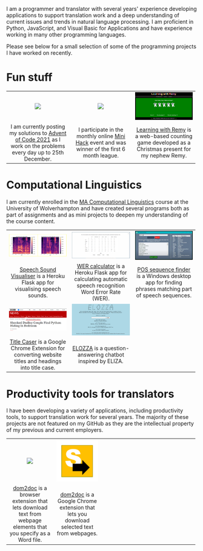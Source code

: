 <!--
**ljdyer/ljdyer** is a ✨ _special_ ✨ repository because its `README.md` (this file) appears on your GitHub profile. -->

I am a programmer and translator with several years' experience developing applications to support translation work and a deep understanding of current issues and trends in natural language processing. I am proficient in Python, JavaScript, and Visual Basic for Applications and have experience working in many other programming languages.

Please see below for a small selection of some of the programming projects I have worked on recently.

# Fun stuff

<table style="width:99%; text-align:center; border:none; table-layout: fixed">
  <colgroup>
    <col style="max-width:25%">
    <col style="max-width:25%">
    <col style="max-width:25%">
  </colgroup>  
  <tbody>
  <tr>
  <td width="25%" style="width:25%; text-align:center"><a href="https://github.com/ljdyer/advent-of-code-2021" width="100%"><img src="https://github.com/ljdyer/readme-img/blob/main/AoC.jpg"></img></a></td>
  <td width="25%" style="width:25%; text-align:center"><a href="https://github.com/OnlineMiniHack/minihack" width="100%"><img src="https://github.com/ljdyer/readme-img/blob/main/minihack.PNG"></img></a></td>
  <td width="25%" style="width:25%; text-align:center"><a href="https://github.com/ljdyer/learning-with-remy" width="100%"><img src="https://github.com/ljdyer/learning-with-remy/blob/master/readme-img/ghostbusters-game.PNG"></a></img></td>
  </tr>
  <tr>
  <td align="center" style="width:25%; text-align:center">I am currently posting my solutions to <a href="https://github.com/ljdyer/advent-of-code-2021">Advent of Code 2021</a> as I work on the problems every day up to 25th December.</td>
  <td align="center" style="width:25%; text-align:center">I participate in the monthly online <a href="https://github.com/OnlineMiniHack/minihack">Mini Hack</a> event and was winner of the first 6 month league.</td>
  <td align="center" style="width:25%; text-align:center"><a href="https://github.com/ljdyer/learning-with-remy">Learning with Remy</a> is a web-based counting game developed as a Christmas present for my nephew Remy.</td>
  </tr>
  </tbody>
</table>

# Computational Linguistics

I am currently enrolled in the <a href="https://www.wlv.ac.uk/courses/ma-computational-linguistics/">MA Computational Linguistics</a> course at the University of Wolverhampton and have created several programs both as part of assignments and as mini projects to deepen my understanding of the course content.

<table style="width:99%; text-align:center; border:none; table-layout: fixed">
  <colgroup>
    <col style="max-width:25%">
    <col style="max-width:25%">
    <col style="max-width:25%">
  </colgroup>  
  <tbody>
  <tr>
  <td width="25%" style="width:25%; text-align:center"><a href="https://github.com/ljdyer/speech-sound-visualiser" width="100%"><img src="https://github.com/ljdyer/speech-sound-visualiser/blob/main/readme-img/mel.PNG"></a></img></td>
  <td width="25%" style="width:25%; text-align:center"><a href="https://github.com/ljdyer/wer-calculator" width="100%"><img src="https://github.com/ljdyer/wer-calculator/blob/main/readme-img/levenshtein.png"></a></img></td>
  <td width="25%" style="width:25%; text-align:center"><a href="https://github.com/ljdyer/pos-sequence-finder" width="100%"><img src="https://github.com/ljdyer/POS-sequence-finder/blob/main/readme-img/app-screenshot.PNG"></a></img></td>
  </tr>
  <tr>
  <td align="center" style="width:25%; text-align:center"><a href="https://github.com/ljdyer/speech-sound-visualiser">Speech Sound Visualiser</a> is a Heroku Flask app for visualising speech sounds.</td>
  <td align="center" style="width:25%; text-align:center"><a href="https://github.com/ljdyer/wer-calculator">WER calculator</a> is a Heroku Flask app for calculating automatic speech recognition Word Error Rate (WER).</td>
  <td align="center" style="width:25%; text-align:center"><a href="https://github.com/ljdyer/pos-sequence-finder">POS sequence finder</a> is a Windows desktop app for finding phrases matching part of speech sequences.</td>
  </tr>
  <tr>
  <td width="25%" style="width:25%; text-align:center"><a href="https://github.com/ljdyer/TitleCaser" width="100%"><img src="https://github.com/ljdyer/TitleCaser/blob/main/demo-img/bbc-python-after.png"></a></img></td>
  <td width="25%" style="width:25%; text-align:center"><a href="https://github.com/ljdyer/elozza" width="100%"><img src="https://github.com/ljdyer/ELOZZA/blob/main/readme-img/screenshot.PNG"></a></img></td>
  <td></td>
  </tr>
  <tr>
  <td align="center" style="width:25%; text-align:center"><a href="https://github.com/ljdyer/TitleCaser">Title Caser</a> is a Google Chrome Extension for converting website titles and headings into title case.</td>
  <td align="center" style="width:25%; text-align:center"><a href="https://github.com/ljdyer/elozza">ELOZZA</a> is a question-answering chatbot inspired by ELIZA.</td>
  <td></td>
  </tr>  
  </tbody>
</table>

# Productivity tools for translators

I have been developing a variety of applications, including productivity tools, to support translation work for several years. The majority of these projects are not featured on my GitHub as they are the intellectual property of my previous and current employers.

<table style="width:99%; text-align:center; border:none; table-layout: fixed">
  <colgroup>
    <col style="max-width:25%">
    <col style="max-width:25%">
    <col style="max-width:25%">
  </colgroup>  
  <tbody>
  <tr>
  <td align="center" style="width:25%; text-align:center"><a href="https://github.com/ljdyer/dom2doc" width="100%"><img style="margin:auto" src="https://github.com/ljdyer/dom2doc/blob/main/Chrome/public/icon128.png"></a></img></td>
  <td align="center" style="width:25%; text-align:center"><a href="https://github.com/ljdyer/selection2doc" width="100%"><img style="margin:auto" src="https://github.com/ljdyer/selection2doc/blob/main/Chrome/public/icon128.png"></a></img></td>
  <td></td>
  </tr>
  <tr>
  <td align="center" style="width:25%; text-align:center"><a href="https://github.com/ljdyer/dom2doc">dom2doc</a> is a browser extension that lets download text from webpage elements that you specify as a Word file.</td>
  <td align="center" style="width:25%; text-align:center"><a href="https://github.com/ljdyer/dom2doc">dom2doc</a> is a Google Chrome extension that lets you download selected text from webpages.</td>
  <td></td>
  </tr>
  </tbody>
</table>
